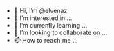 - 👋 Hi, I’m @elvenaz
- 👀 I’m interested in ...
- 🌱 I’m currently learning ...
- 💞️ I’m looking to collaborate on ...
- 📫 How to reach me ...

<!---
elvenaz/elvenaz is a ✨ special ✨ repository because its `README.md` (this file) appears on your GitHub profile.
You can click the Preview link to take a look at your changes.
--->

